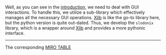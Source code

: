 Well, as you can see in the [introduction](https://github.com/FlurryGlo/slodon/blob/hels15/etc/slodon.pdf), we need to deal with GUI interactions. 
To handle this, we utilize a sub-library which effectively manages all the necessary GUI operations. [Xlib](https://www.x.org/wiki/) is like the go-to library here, but the python version is quite out-dated. 
Thus, we develop the `slodonix` library, which is a wrapper around  [Xlib](https://www.x.org/wiki/) and provides a more pythonic interface.

---

The corresponding [MIRO TABLE](https://miro.com/app/board/uXjVMCWiS68=/?share_link_id=600250455221)